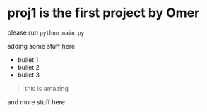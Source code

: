 # proj1 is the first project by Omer

please run `python main.py`

adding some stuff here

- bullet 1
- bullet 2
- bullet 3

> this is amazing
> 

and more stuff here


